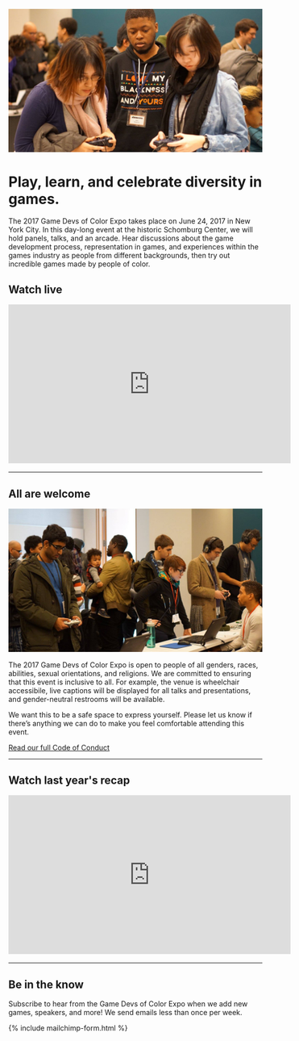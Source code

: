 ![](/assets/images/photos/2016/03.jpg)

# Play, learn, and celebrate diversity in games.

The 2017 Game Devs of Color Expo takes place on June 24, 2017 in New York City. In this day-long event at the historic Schomburg Center, we will hold panels, talks, and an arcade. Hear discussions about the game development process, representation in games, and experiences within the games industry as people from different backgrounds, then try out incredible games made by people of color.

## Watch live
<iframe width="560" height="315" src="https://www.youtube.com/embed/CzCI2mCQoWM?rel=0&amp;showinfo=0" frameborder="0" allowfullscreen></iframe>

----

## All are welcome

![](/assets/images/photos/2016/05.jpg)

The 2017 Game Devs of Color Expo is open to people of all genders, races, abilities, sexual orientations, and religions. We are committed to ensuring that this event is inclusive to all. For example, the venue is wheelchair accessibile, live captions will be displayed for all talks and presentations, and gender-neutral restrooms will be available.

We want this to be a safe space to express yourself. Please let us know if there’s anything we can do to make you feel comfortable attending this event.

[Read our full Code of Conduct](/codeofconduct)

----

## Watch last year's recap
<iframe width="560" height="315" src="https://www.youtube.com/embed/1j5MAV1ge1c?rel=0&amp;showinfo=0" frameborder="0" allowfullscreen></iframe>

----

## Be in the know

Subscribe to hear from the Game Devs of Color Expo when we add new games, speakers, and more! We send emails less than once per week.

{% include mailchimp-form.html %}